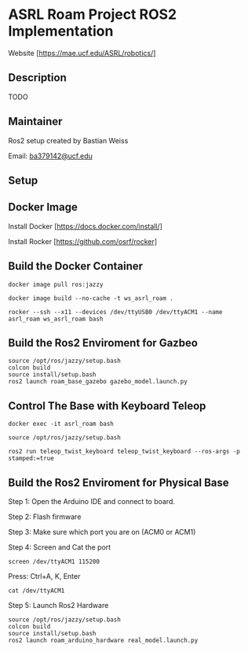 # ASRL Roam Project ROS2 Implementation
Website [https://mae.ucf.edu/ASRL/robotics/]

## Description
TODO

## Maintainer
Ros2 setup created by Bastian Weiss

Email: ba379142@ucf.edu

## Setup
## Docker Image
Install Docker
[https://docs.docker.com/install/]

Install Rocker
[https://github.com/osrf/rocker]

## Build the Docker Container
```
docker image pull ros:jazzy
```
```
docker image build --no-cache -t ws_asrl_roam .
```
```
rocker --ssh --x11 --devices /dev/ttyUSB0 /dev/ttyACM1 --name asrl_roam ws_asrl_roam bash
```

## Build the Ros2 Enviroment for Gazbeo
```
source /opt/ros/jazzy/setup.bash
colcon build
source install/setup.bash
ros2 launch roam_base_gazebo gazebo_model.launch.py
```
## Control The Base with Keyboard Teleop
```
docker exec -it asrl_roam bash
```
```
source /opt/ros/jazzy/setup.bash
```
```
ros2 run teleop_twist_keyboard teleop_twist_keyboard --ros-args -p stamped:=true
```

## Build the Ros2 Enviroment for Physical Base

Step 1: Open the Arduino IDE and connect to board.

Step 2: Flash firmware

Step 3: Make sure which port you are on (ACM0 or ACM1)

Step 4: Screen and Cat the port
```
screen /dev/ttyACM1 115200
```
Press: Ctrl+A, K, Enter
```
cat /dev/ttyACM1
```
Step 5: Launch Ros2 Hardware
```
source /opt/ros/jazzy/setup.bash
colcon build
source install/setup.bash
ros2 launch roam_arduino_hardware real_model.launch.py
```

